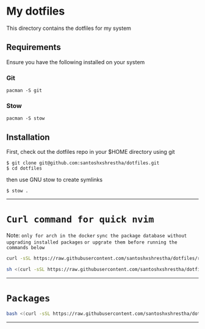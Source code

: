 # My dotfiles

This directory contains the dotfiles for my system

## Requirements

Ensure you have the following installed on your system

### Git

```
pacman -S git
```

### Stow

```
pacman -S stow
```

## Installation

First, check out the dotfiles repo in your $HOME directory using git

```
$ git clone git@github.com:santoshxshrestha/dotfiles.git
$ cd dotfiles
```

then use GNU stow to create symlinks

```
$ stow .
```

---

# `Curl command for quick nvim `

Note: `only for arch in the docker`
`sync the package database without upgrading installed packages`
`or upgrate them before running the commands below`

```bash
curl -sSL https://raw.githubusercontent.com/santoshxshrestha/dotfiles/refs/heads/main/bin/.local/scripts/nvim_install_for_docker_arch| bash
```

```sh
sh <(curl -sSL https://raw.githubusercontent.com/santoshxshrestha/dotfiles/refs/heads/main/bin/.local/scripts/nvim_install_for_docker_arch)
```

---

# `Packages`

```bash
bash <(curl -sSL https://raw.githubusercontent.com/santoshxshrestha/dotfiles/refs/heads/main/bin/.local/scripts/packages)

```

---
